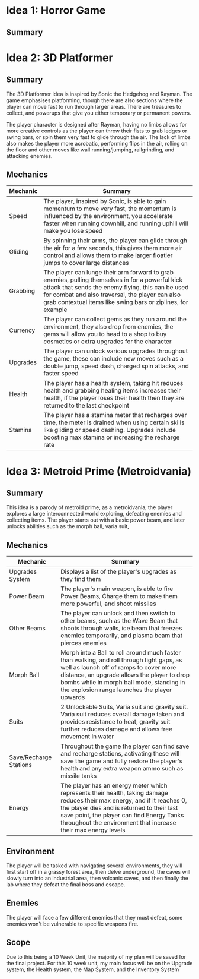 # Idea 1: Horror Game
## Summary




# Idea 2: 3D Platformer
## Summary
The 3D Platformer Idea is inspired by Sonic the Hedgehog and Rayman. The game emphasises platforming, though there are also sections where the player can move fast to run through larger areas. There are treasures to collect, and powerups that give you either temporary or permanent powers.

The player character is designed after Rayman, having no limbs allows for more creative controls as the player can throw their fists to grab ledges or swing bars, or spin them very fast to glide through the air. The lack of limbs also makes the player more acrobatic, performing flips in the air, rolling on the floor and other moves like wall running/jumping, railgrinding, and attacking enemies.

## Mechanics
| Mechanic | Summary |
| -------- | ------- |
| Speed | The player, inspired by Sonic, is able to gain momentum to move very fast, the momentum is influenced by the environment, you accelerate faster when running downhill, and running uphill will make you lose speed |
| Gliding | By spinning their arms, the player can glide through the air for a few seconds, this gives them more air control and allows them to make larger floatier jumps to cover large distances |
| Grabbing | The player can lunge their arm forward to grab enemies, pulling themselves in for a powerful kick attack that sends the enemy flying, this can be used for combat and also traversal, the player can also grab contextual items like swing bars or ziplines, for example |
| Currency | The player can collect gems as they run around the environment, they also drop from enemies, the gems will allow you to head to a shop to buy cosmetics or extra upgrades for the character |
| Upgrades | The player can unlock various upgrades throughout the game, these can include new moves such as a double jump, speed dash, charged spin attacks, and faster speed |
| Health | The player has a health system, taking hit reduces health and grabbing healing items increases their health, if the player loses their health then they are returned to the last checkpoint |
| Stamina | The player has a stamina meter that recharges over time, the meter is drained when using certain skills like gliding or speed dashing. Upgrades include boosting max stamina or increasing the recharge rate |



# Idea 3: Metroid Prime (Metroidvania)
## Summary
This idea is a parody of metroid prime, as a metroidvania, the player explores a large interconnected world exploring, defeating enemies and collecting items. The player starts out with a basic power beam, and later unlocks abilities such as the morph ball, varia suit,
## Mechanics
| Mechanic | Summary |
| ------ | ----------- |
| Upgrades System | Displays a list of the player's upgrades as they find them |
| Power Beam | The player's main weapon, is able to fire Power Beams, Charge them to make them more powerful, and shoot missiles |
| Other Beams | The player can unlock and then switch to other beams, such as the Wave Beam that shoots through walls, ice beam that freezes enemies temporarily, and plasma beam that pierces enemies |
| Morph Ball | Morph into a Ball to roll around much faster than walking, and roll through tight gaps, as well as launch off of ramps to cover more distance, an upgrade allows the player to drop bombs while in morph ball mode, standing in the explosion range launches the player upwards |
| Suits | 2 Unlockable Suits, Varia suit and gravity suit. Varia suit reduces overall damage taken and provides resistance to heat, gravity suit further reduces damage and allows free movement in water |
| Save/Recharge Stations | Throughout the game the player can find save and recharge stations, activating these will save the game and fully restore the player's health and any extra weapon ammo such as missile tanks |
| Energy | The player has an energy meter which represents their health, taking damage reduces their max energy, and if it reaches 0, the player dies and is returned to their last save point, the player can find Energy Tanks throughout the environment that increase their max energy levels |

## Environment
The player will be tasked with navigating several environments, they will first start off in a grassy forest area, then delve underground, the caves will slowly turn into an industrial area, then volcanic caves, and then finally the lab where they defeat the final boss and escape.

## Enemies
The player will face a few different enemies that they must defeat, some enemies won't be vulnerable to specific weapons fire.

## Scope
Due to this being a 10 Week Unit, the majority of my plan will be saved for the final project. For this 10 week unit, my main focus will be on the Upgrade system, the Health system, the Map System, and the Inventory System
